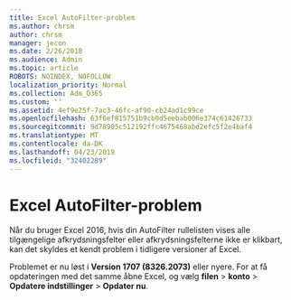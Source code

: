 ```yaml
---
title: Excel AutoFilter-problem
ms.author: chrsm
author: chrsm
manager: jecon
ms.date: 2/26/2018
ms.audience: Admin
ms.topic: article
ROBOTS: NOINDEX, NOFOLLOW
localization_priority: Normal
ms.collection: Adm_O365
ms.custom: ''
ms.assetid: 4ef9e25f-7ac3-46fc-af90-cb24ad1c99ce
ms.openlocfilehash: 63f6ef815751b9cb0d5eebab006e374c61426733
ms.sourcegitcommit: 9d78905c512192ffc4675468abd2efc5f2e4baf4
ms.translationtype: MT
ms.contentlocale: da-DK
ms.lasthandoff: 04/23/2019
ms.locfileid: "32402289"
---
```

# <a name="excel-autofilter-issue"></a>Excel AutoFilter-problem

Når du bruger Excel 2016, hvis din AutoFilter rullelisten vises alle tilgængelige afkrydsningsfelter eller afkrydsningsfelterne ikke er klikbart, kan det skyldes et kendt problem i tidligere versioner af Excel. 
  
Problemet er nu løst i **Version 1707 (8326.2073)** eller nyere. For at få opdateringen med det samme åbne Excel, og vælg **filen** \> **konto** \> **Opdatere indstillinger** \> **Opdater nu**.
  

